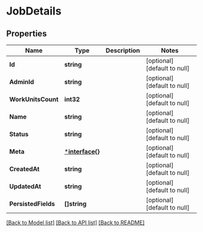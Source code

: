 # JobDetails

## Properties
Name | Type | Description | Notes
------------ | ------------- | ------------- | -------------
**Id** | **string** |  | [optional] [default to null]
**AdminId** | **string** |  | [optional] [default to null]
**WorkUnitsCount** | **int32** |  | [optional] [default to null]
**Name** | **string** |  | [optional] [default to null]
**Status** | **string** |  | [optional] [default to null]
**Meta** | [***interface{}**](interface{}.md) |  | [optional] [default to null]
**CreatedAt** | **string** |  | [optional] [default to null]
**UpdatedAt** | **string** |  | [optional] [default to null]
**PersistedFields** | **[]string** |  | [optional] [default to null]

[[Back to Model list]](../README.md#documentation-for-models) [[Back to API list]](../README.md#documentation-for-api-endpoints) [[Back to README]](../README.md)


